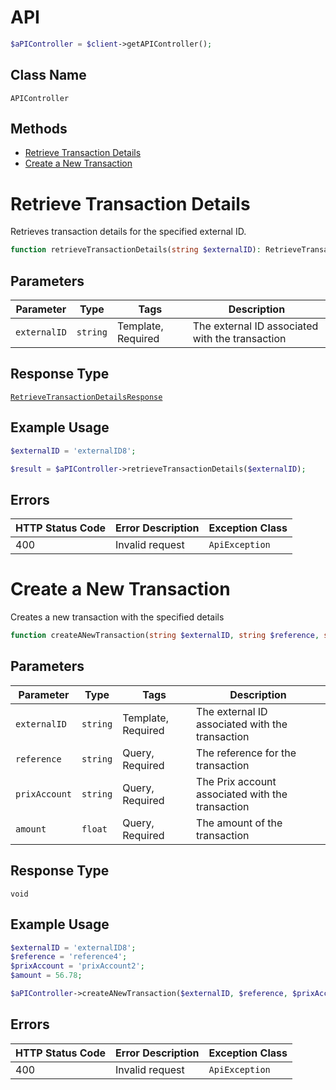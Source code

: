 # API

```php
$aPIController = $client->getAPIController();
```

## Class Name

`APIController`

## Methods

* [Retrieve Transaction Details](../../doc/controllers/api.md#retrieve-transaction-details)
* [Create a New Transaction](../../doc/controllers/api.md#create-a-new-transaction)


# Retrieve Transaction Details

Retrieves transaction details for the specified external ID.

```php
function retrieveTransactionDetails(string $externalID): RetrieveTransactionDetailsResponse
```

## Parameters

| Parameter | Type | Tags | Description |
|  --- | --- | --- | --- |
| `externalID` | `string` | Template, Required | The external ID associated with the transaction |

## Response Type

[`RetrieveTransactionDetailsResponse`](../../doc/models/retrieve-transaction-details-response.md)

## Example Usage

```php
$externalID = 'externalID8';

$result = $aPIController->retrieveTransactionDetails($externalID);
```

## Errors

| HTTP Status Code | Error Description | Exception Class |
|  --- | --- | --- |
| 400 | Invalid request | `ApiException` |


# Create a New Transaction

Creates a new transaction with the specified details

```php
function createANewTransaction(string $externalID, string $reference, string $prixAccount, float $amount): void
```

## Parameters

| Parameter | Type | Tags | Description |
|  --- | --- | --- | --- |
| `externalID` | `string` | Template, Required | The external ID associated with the transaction |
| `reference` | `string` | Query, Required | The reference for the transaction |
| `prixAccount` | `string` | Query, Required | The Prix account associated with the transaction |
| `amount` | `float` | Query, Required | The amount of the transaction |

## Response Type

`void`

## Example Usage

```php
$externalID = 'externalID8';
$reference = 'reference4';
$prixAccount = 'prixAccount2';
$amount = 56.78;

$aPIController->createANewTransaction($externalID, $reference, $prixAccount, $amount);
```

## Errors

| HTTP Status Code | Error Description | Exception Class |
|  --- | --- | --- |
| 400 | Invalid request | `ApiException` |

